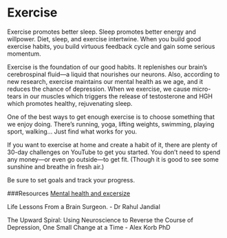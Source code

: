 ﻿# Exercise

Exercise promotes better sleep. Sleep promotes better energy and willpower. Diet, sleep, and exercise intertwine. When you build good exercise habits, you build virtuous feedback cycle and gain some serious momentum.

Exercise is the foundation of our good habits. It replenishes our brain’s cerebrospinal fluid—a liquid that nourishes our neurons. Also, according to new research, exercise maintains our mental health as we age, and it reduces the chance of depression. When we exercise, we cause micro-tears in our muscles which triggers the release of testosterone and HGH which promotes healthy, rejuvenating sleep.

One of the best ways to get enough exercise is to choose something that we enjoy doing. There’s running, yoga, lifting weights, swimming, playing sport, walking… Just find what works for you.

If you want to exercise at home and create a habit of it, there are plenty of 30-day challenges on YouTube to get you started. You don’t need to spend any money—or even go outside—to get fit. (Though it is good to see some sunshine and breathe in fresh air.) 

Be sure to set goals and track your progress.


###Resources
[Mental health and excersize](https://www.psychologytoday.com/us/blog/what-works-and-why/201803/how-your-mental-health-reaps-the-benefits-exercise)

Life Lessons From a Brain Surgeon. - Dr Rahul Jandial 

The Upward Spiral: Using Neuroscience to Reverse the Course of Depression, One Small Change at a Time - Alex Korb PhD

